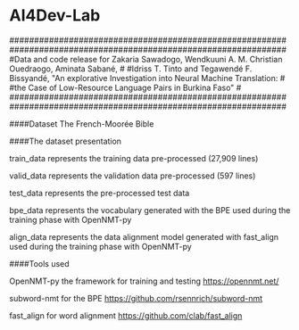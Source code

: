 # AI4Dev-Lab
################################################################################################################
#Data and code release for Zakaria Sawadogo, Wendkuuni A. M. Christian Ouedraogo, Aminata Sabané,			         #
#Idriss T. Tinto and Tegawendé F. Bissyandé, "An explorative Investigation into Neural Machine Translation:    #
#the Case of Low-Resource Language Pairs in Burkina Faso"													                             #
################################################################################################################

####Dataset
The French-Moorée Bible


####The dataset presentation 

train_data represents the training data pre-processed (27,909 lines)

valid_data represents the validation data pre-processed (597 lines)

test_data represents the pre-processed test data

bpe_data represents the vocabulary generated with the BPE used during the training phase with OpenNMT-py

align_data represents the data alignment model generated with fast_align used during the training phase with OpenNMT-py



####Tools used

OpenNMT-py the framework for training and testing https://opennmt.net/

subword-nmt for the BPE https://github.com/rsennrich/subword-nmt

fast_align for word alignment https://github.com/clab/fast_align
